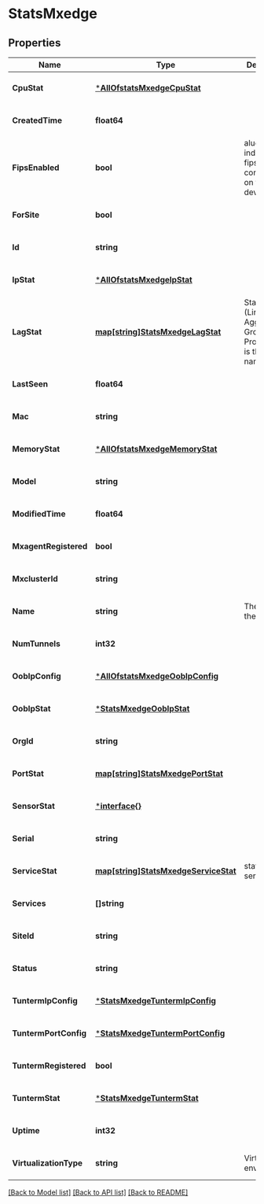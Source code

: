# StatsMxedge

## Properties
Name | Type | Description | Notes
------------ | ------------- | ------------- | -------------
**CpuStat** | [***AllOfstatsMxedgeCpuStat**](AllOfstatsMxedgeCpuStat.md) |  | [optional] [default to null]
**CreatedTime** | **float64** |  | [optional] [default to null]
**FipsEnabled** | **bool** | alue indicating fips configuration on the device | [optional] [default to null]
**ForSite** | **bool** |  | [optional] [default to null]
**Id** | **string** |  | [optional] [default to null]
**IpStat** | [***AllOfstatsMxedgeIpStat**](AllOfstatsMxedgeIpStat.md) |  | [optional] [default to null]
**LagStat** | [**map[string]StatsMxedgeLagStat**](stats_mxedge_lag_stat.md) | Stat for LAG (Link Aggregation Group). Property key is the LAG name | [optional] [default to null]
**LastSeen** | **float64** |  | [optional] [default to null]
**Mac** | **string** |  | [optional] [default to null]
**MemoryStat** | [***AllOfstatsMxedgeMemoryStat**](AllOfstatsMxedgeMemoryStat.md) |  | [optional] [default to null]
**Model** | **string** |  | [optional] [default to null]
**ModifiedTime** | **float64** |  | [optional] [default to null]
**MxagentRegistered** | **bool** |  | [optional] [default to null]
**MxclusterId** | **string** |  | [optional] [default to null]
**Name** | **string** | The name of the tunnel | [optional] [default to null]
**NumTunnels** | **int32** |  | [optional] [default to null]
**OobIpConfig** | [***AllOfstatsMxedgeOobIpConfig**](AllOfstatsMxedgeOobIpConfig.md) |  | [optional] [default to null]
**OobIpStat** | [***StatsMxedgeOobIpStat**](stats_mxedge_oob_ip_stat.md) |  | [optional] [default to null]
**OrgId** | **string** |  | [optional] [default to null]
**PortStat** | [**map[string]StatsMxedgePortStat**](stats_mxedge_port_stat.md) |  | [optional] [default to null]
**SensorStat** | [***interface{}**](interface{}.md) |  | [optional] [default to null]
**Serial** | **string** |  | [optional] [default to null]
**ServiceStat** | [**map[string]StatsMxedgeServiceStat**](stats_mxedge_service_stat.md) | stat for each services | [optional] [default to null]
**Services** | **[]string** |  | [optional] [default to null]
**SiteId** | **string** |  | [optional] [default to null]
**Status** | **string** |  | [optional] [default to null]
**TuntermIpConfig** | [***StatsMxedgeTuntermIpConfig**](stats_mxedge_tunterm_ip_config.md) |  | [optional] [default to null]
**TuntermPortConfig** | [***StatsMxedgeTuntermPortConfig**](stats_mxedge_tunterm_port_config.md) |  | [optional] [default to null]
**TuntermRegistered** | **bool** |  | [optional] [default to null]
**TuntermStat** | [***StatsMxedgeTuntermStat**](stats_mxedge_tunterm_stat.md) |  | [optional] [default to null]
**Uptime** | **int32** |  | [optional] [default to null]
**VirtualizationType** | **string** | Virtualization environment | [optional] [default to null]

[[Back to Model list]](../README.md#documentation-for-models) [[Back to API list]](../README.md#documentation-for-api-endpoints) [[Back to README]](../README.md)

